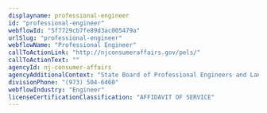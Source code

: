 ```yaml
---
displayname: professional-engineer
id: "professional-engineer"
webflowId: "5f7729cb7fe89d3ac005479a"
urlSlug: "professional-engineer"
webflowName: "Professional Engineer"
callToActionLink: "http://njconsumeraffairs.gov/pels/"
callToActionText: ""
agencyId: nj-consumer-affairs
agencyAdditionalContext: "State Board of Professional Engineers and Land Surveyors"
divisionPhone: "(973) 504-6460"
webflowIndustry: "Engineer"
licenseCertificationClassification: "AFFIDAVIT OF SERVICE"
---
```

